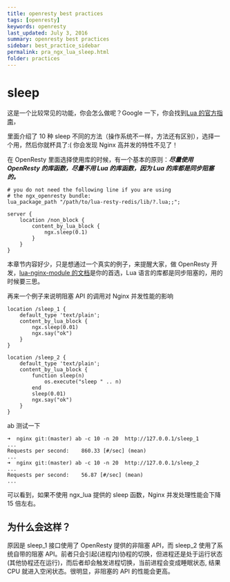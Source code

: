 ```yaml
---
title: openresty best practices
tags: [openresty]
keywords: openresty
last_updated: July 3, 2016
summary: openresty best practices
sidebar: best_practice_sidebar
permalink: pra_ngx_lua_sleep.html
folder: practices
---
```

# sleep

这是一个比较常见的功能，你会怎么做呢？Google 一下，你会找到[Lua 的官方指南](http://lua-users.org/wiki/SleepFunction)，

里面介绍了 10 种 sleep 不同的方法（操作系统不一样，方法还有区别），选择一个用，然后你就杯具了:( 你会发现 Nginx 高并发的特性不见了！

在 OpenResty 里面选择使用库的时候，有一个基本的原则：***尽量使用 OpenResty 的库函数，尽量不用 Lua 的库函数，因为 Lua 的库都是同步阻塞的。***

```
# you do not need the following line if you are using
# the ngx_openresty bundle:
lua_package_path "/path/to/lua-resty-redis/lib/?.lua;;";

server {
    location /non_block {
        content_by_lua_block {
            ngx.sleep(0.1)
        }
    }
}
```

本章节内容好少，只是想通过一个真实的例子，来提醒大家，做 OpenResty 开发，[lua-nginx-module 的文档](https://github.com/openresty/lua-nginx-module)是你的首选，Lua 语言的库都是同步阻塞的，用的时候要三思。

再来一个例子来说明阻塞 API 的调用对 Nginx 并发性能的影响
```
location /sleep_1 {
    default_type 'text/plain';
    content_by_lua_block {
        ngx.sleep(0.01)
        ngx.say("ok")
    }
}

location /sleep_2 {
    default_type 'text/plain';
    content_by_lua_block {
        function sleep(n)
            os.execute("sleep " .. n)
        end
        sleep(0.01)
        ngx.say("ok")
    }
}
```

ab 测试一下
```
➜  nginx git:(master) ab -c 10 -n 20  http://127.0.0.1/sleep_1
...
Requests per second:    860.33 [#/sec] (mean)
...
➜  nginx git:(master) ab -c 10 -n 20  http://127.0.0.1/sleep_2
...
Requests per second:    56.87 [#/sec] (mean)
...
```

可以看到，如果不使用 ngx_lua 提供的 sleep 函数，Nginx 并发处理性能会下降 15 倍左右。

## 为什么会这样？

原因是 sleep_1 接口使用了 OpenResty 提供的非阻塞 API，而 sleep_2 使用了系统自带的阻塞 API。前者只会引起(进程内)协程的切换，但进程还是处于运行状态(其他协程还在运行)，而后者却会触发进程切换，当前进程会变成睡眠状态, 结果 CPU 就进入空闲状态。很明显，非阻塞的 API 的性能会更高。
